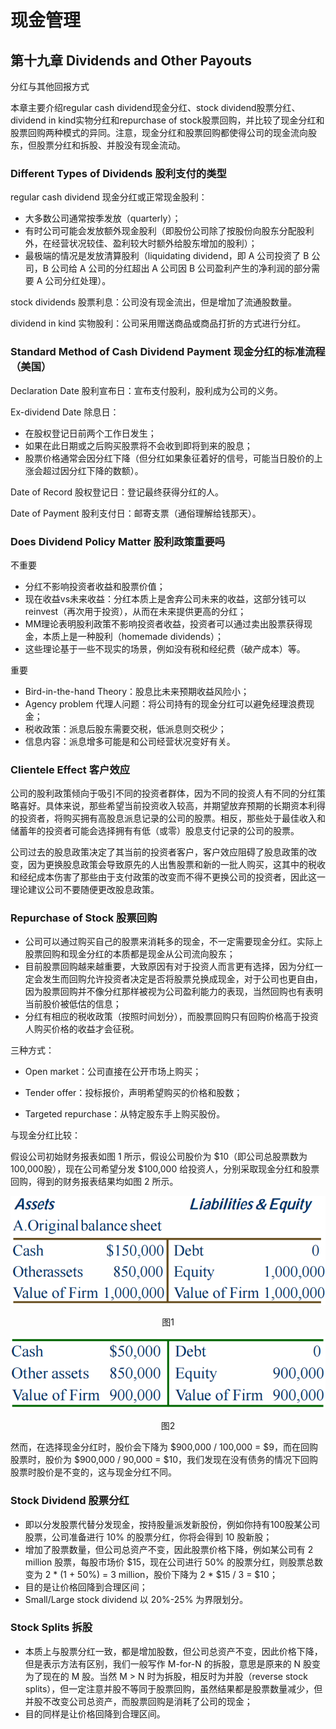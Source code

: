 # 现金管理

## 第十九章 Dividends and Other Payouts

分红与其他回报方式

本章主要介绍regular cash dividend现金分红、stock dividend股票分红、dividend in kind实物分红和repurchase of stock股票回购，并比较了现金分红和股票回购两种模式的异同。注意，现金分红和股票回购都使得公司的现金流向股东，但股票分红和拆股、并股没有现金流动。

### Different Types of Dividends 股利支付的类型 

regular cash dividend 现金分红或正常现金股利：

* 大多数公司通常按季发放（quarterly）；
* 有时公司可能会发放额外现金股利（即股份公司除了按股份向股东分配股利外，在经营状况较佳、盈利较大时额外给股东增加的股利）；
* 最极端的情况是发放清算股利（liquidating dividend，即 A 公司投资了 B 公司，B 公司给 A 公司的分红超出 A 公司因 B 公司盈利产生的净利润的部分需要 A 公司分红处理）。

stock dividends 股票利息：公司没有现金流出，但是增加了流通股数量。

dividend in kind 实物股利：公司采用赠送商品或商品打折的方式进行分红。

### Standard Method of Cash Dividend Payment 现金分红的标准流程（美国）

Declaration Date 股利宣布日：宣布支付股利，股利成为公司的义务。

Ex-dividend Date 除息日：

* 在股权登记日前两个工作日发生；
* 如果在此日期或之后购买股票将不会收到即将到来的股息；
* 股票价格通常会因分红下降（但分红如果象征着好的信号，可能当日股价的上涨会超过因分红下降的数额）。

Date of Record 股权登记日：登记最终获得分红的人。

Date of Payment 股利支付日：邮寄支票（通俗理解给钱那天）。

### Does Dividend Policy Matter 股利政策重要吗

不重要

* 分红不影响投资者收益和股票价值；
* 现在收益vs未来收益：分红本质上是舍弃公司未来的收益，这部分钱可以reinvest（再次用于投资），从而在未来提供更高的分红；
* MM理论表明股利政策不影响投资者收益，投资者可以通过卖出股票获得现金，本质上是一种股利（homemade dividends）；
* 这些理论基于一些不现实的场景，例如没有税和经纪费（破产成本）等。

重要

* Bird-in-the-hand Theory：股息比未来预期收益风险小；
* Agency problem 代理人问题：将公司持有的现金分红可以避免经理浪费现金；
* 税收政策：派息后股东需要交税，低派息则交税少；
* 信息内容：派息增多可能是和公司经营状况变好有关。

### Clientele Effect 客户效应

公司的股利政策倾向于吸引不同的投资者群体，因为不同的投资人有不同的分红策略喜好。具体来说，那些希望当前投资收入较高，并期望放弃预期的长期资本利得的投资者，将购买拥有高股息派息记录的公司的股票。相反，那些处于最佳收入和储蓄年的投资者可能会选择拥有有低（或零）股息支付记录的公司的股票。

公司过去的股息政策决定了其当前的投资者客户，客户效应阻碍了股息政策的改变，因为更换股息政策会导致原先的人出售股票和新的一批人购买，这其中的税收和经纪成本伤害了那些由于支付政策的改变而不得不更换公司的投资者，因此这一理论建议公司不要随便更改股息政策。

### Repurchase of Stock 股票回购

* 公司可以通过购买自己的股票来消耗多的现金，不一定需要现金分红。实际上股票回购和现金分红的本质都是现金从公司流向股东；
* 目前股票回购越来越重要，大致原因有对于投资人而言更有选择，因为分红一定会发生而回购允许投资者决定是否将股票兑换成现金，对于公司也更自由，因为股票回购并不像分红那样被视为公司盈利能力的表现，当然回购也有表明当前股价被低估的信息；
* 分红有相应的税收政策（按照时间划分），而股票回购只有回购价格高于投资人购买价格的收益才会征税。

三种方式：

* Open market：公司直接在公开市场上购买；

* Tender offer：投标报价，声明希望购买的价格和股数；

* Targeted repurchase：从特定股东手上购买股份。

与现金分红比较：

假设公司初始财务报表如图 1 所示，假设公司股价为 \$10（即公司总股票数为100,000股），现在公司希望分发 $100,000 给投资人，分别采取现金分红和股票回购，得到的财务报表结果均如图 2 所示。

![](./assets/4-1.png)

<div align='center'>图1</div>

![](./assets/4-2.png)

<div align='center'>图2</div>

然而，在选择现金分红时，股价会下降为 \$900,000 / 100,000 = $9，而在回购股票时，股价为 \$900,000 / 90,000 = \$10，我们发现在没有债务的情况下回购股票时股价是不变的，这与现金分红不同。

### Stock Dividend 股票分红

* 即以分发股票代替分发现金，按持股量派发新股份，例如你持有100股某公司股票，公司准备进行 10% 的股票分红，你将会得到 10 股新股；
* 增加了股票数量，但公司总资产不变，因此股票价格下降，例如某公司有 2 million 股票，每股市场价 \$15，现在公司进行 50% 的股票分红，则股票总数变为 2 * (1 + 50%) = 3 million，股价下降为 2 * \$15 / 3 = \$10；
* 目的是让价格回降到合理区间；
* Small/Large stock dividend 以 20%-25% 为界限划分。

### Stock Splits 拆股

* 本质上与股票分红一致，都是增加股数，但公司总资产不变，因此价格下降，但是表示方法有区别，我们一般写作 M-for-N 的拆股，意思是原来的 N 股变为了现在的 M 股。当然 M > N 时为拆股，相反时为并股（reverse stock splits），但一定注意并股不等同于股票回购，虽然结果都是股票数量减少，但并股不改变公司总资产，而股票回购是消耗了公司的现金；
* 目的同样是让价格回降到合理区间。